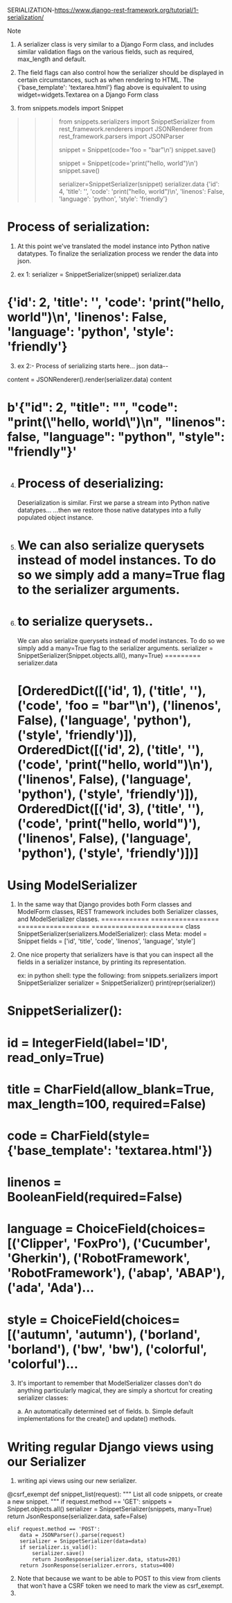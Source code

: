 SERIALIZATION-https://www.django-rest-framework.org/tutorial/1-serialization/


Note
1. A serializer class is very similar to a Django Form class, and includes similar validation flags on the various fields, such as required, max_length and default.
2. The field flags can also control how the serializer should be displayed in certain circumstances, such as when rendering to HTML. The {'base_template': 'textarea.html'} flag 
 above is equivalent to using widget=widgets.Textarea on a Django Form class


3. 
   from snippets.models import Snippet
>>> from snippets.serializers import SnippetSerializer
>>> from rest_framework.renderers import JSONRenderer
>>> from rest_framework.parsers import JSONParser
>>> 
>>> snippet = Snippet(code='foo = "bar"\n')
>>> snippet.save()
>>> 
>>> snippet = Snippet(code='print("hello, world")\n')
>>> snippet.save()
>>> 
>>> serializer=SnippetSerializer(snippet)
>>> serializer.data
{'id': 4, 'title': '', 'code': 'print("hello, world")\n', 'linenos': False, 'language': 'python', 'style': 'friendly'}


Process of serialization:
========================
1. At this point we've translated the model instance into Python native datatypes. To finalize the serialization process we render the data into json.

2. ex 1:
         serializer = SnippetSerializer(snippet)
serializer.data
# {'id': 2, 'title': '', 'code': 'print("hello, world")\n', 'linenos': False, 'language': 'python', 'style': 'friendly'}

3. ex 2:- Process of serializing starts here...
     json data--

content = JSONRenderer().render(serializer.data)
content
# b'{"id": 2, "title": "", "code": "print(\\"hello, world\\")\\n", "linenos": false, "language": "python", "style": "friendly"}'

4. Process of deserializing:
   =========================

   Deserialization is similar. First we parse a stream into Python native datatypes...
   ...then we restore those native datatypes into a fully populated object instance.

5. We can also serialize querysets instead of model instances. To do so we simply add a many=True flag to the serializer arguments.
   ===
6. to serialize querysets..
   =======================
   We can also serialize querysets instead of model instances. To do so we simply add a many=True flag to the serializer arguments.
   serializer = SnippetSerializer(Snippet.objects.all(), many=True)                     =========
    serializer.data
    # [OrderedDict([('id', 1), ('title', ''), ('code', 'foo = "bar"\n'), ('linenos', False), ('language', 'python'), ('style', 'friendly')]), OrderedDict([('id', 2),       ('title', ''), ('code', 'print("hello, world")\n'), ('linenos', False), ('language', 'python'), ('style', 'friendly')]), OrderedDict([('id', 3), ('title', ''), ('code', 'print("hello, world")'), ('linenos', False), ('language', 'python'), ('style', 'friendly')])]


Using ModelSerializer
===
1. In the same way that Django provides both Form classes and ModelForm classes, REST framework includes both Serializer classes, and ModelSerializer classes.
                                             ============     =================                               ==================      =======================
   class SnippetSerializer(serializers.ModelSerializer):
    class Meta:
        model = Snippet
        fields = ['id', 'title', 'code', 'linenos', 'language', 'style']

3. One nice property that serializers have is that you can inspect all the fields in a serializer instance, by printing its representation.

   ex: in python shell:
        type the following:
        from snippets.serializers import SnippetSerializer
serializer = SnippetSerializer()
print(repr(serializer))
# SnippetSerializer():
#    id = IntegerField(label='ID', read_only=True)
#    title = CharField(allow_blank=True, max_length=100, required=False)
#    code = CharField(style={'base_template': 'textarea.html'})
#    linenos = BooleanField(required=False)
#    language = ChoiceField(choices=[('Clipper', 'FoxPro'), ('Cucumber', 'Gherkin'), ('RobotFramework', 'RobotFramework'), ('abap', 'ABAP'), ('ada', 'Ada')...
#    style = ChoiceField(choices=[('autumn', 'autumn'), ('borland', 'borland'), ('bw', 'bw'), ('colorful', 'colorful')...

3. It's important to remember that ModelSerializer classes don't do anything particularly magical, they are simply a shortcut for creating serializer classes:

     a. An automatically determined set of fields.
     b. Simple default implementations for the create() and update() methods.

Writing regular Django views using our Serializer
=================================================

1. writing api views using our new serializer.

@csrf_exempt
def snippet_list(request):
    """
    List all code snippets, or create a new snippet.
    """
    if request.method == 'GET':
        snippets = Snippet.objects.all()
        serializer = SnippetSerializer(snippets, many=True)
        return JsonResponse(serializer.data, safe=False)

    elif request.method == 'POST':
        data = JSONParser().parse(request)
        serializer = SnippetSerializer(data=data)
        if serializer.is_valid():
            serializer.save()
            return JsonResponse(serializer.data, status=201)
        return JsonResponse(serializer.errors, status=400)

 2. Note that because we want to be able to POST to this view from clients that won't have a CSRF token we need to mark the view as csrf_exempt.
 3. 
